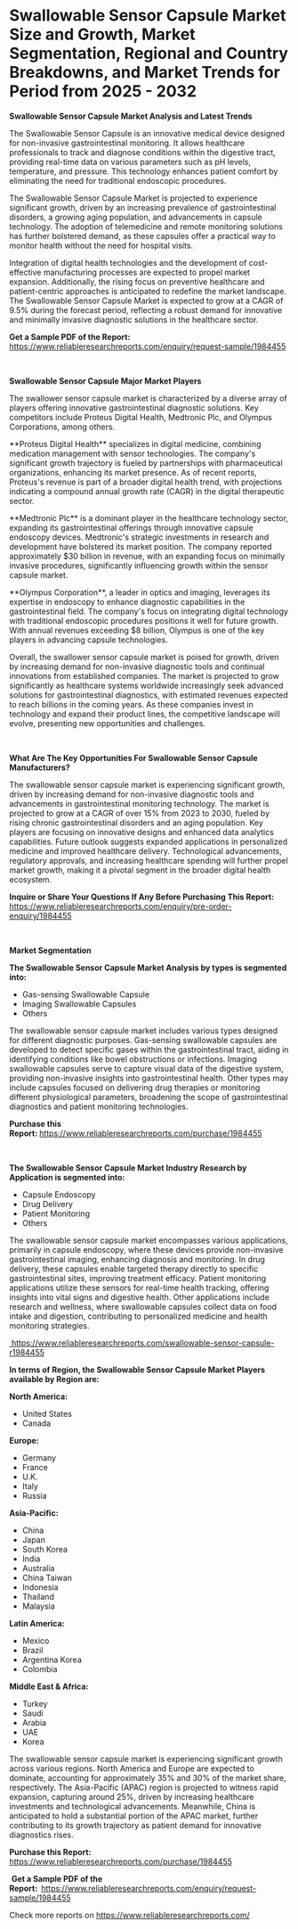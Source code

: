 <p><h1>Swallowable Sensor Capsule Market Size and Growth, Market Segmentation, Regional and Country Breakdowns, and Market Trends for Period from 2025 -  2032</h1></p><p><strong>Swallowable Sensor Capsule Market Analysis and Latest Trends</strong></p>
<p><p>The Swallowable Sensor Capsule is an innovative medical device designed for non-invasive gastrointestinal monitoring. It allows healthcare professionals to track and diagnose conditions within the digestive tract, providing real-time data on various parameters such as pH levels, temperature, and pressure. This technology enhances patient comfort by eliminating the need for traditional endoscopic procedures.</p><p>The Swallowable Sensor Capsule Market is projected to experience significant growth, driven by an increasing prevalence of gastrointestinal disorders, a growing aging population, and advancements in capsule technology. The adoption of telemedicine and remote monitoring solutions has further bolstered demand, as these capsules offer a practical way to monitor health without the need for hospital visits. </p><p>Integration of digital health technologies and the development of cost-effective manufacturing processes are expected to propel market expansion. Additionally, the rising focus on preventive healthcare and patient-centric approaches is anticipated to redefine the market landscape. The Swallowable Sensor Capsule Market is expected to grow at a CAGR of 9.5% during the forecast period, reflecting a robust demand for innovative and minimally invasive diagnostic solutions in the healthcare sector.</p></p>
<p><strong>Get a Sample PDF of the Report:&nbsp;</strong> <a href="https://www.reliableresearchreports.com/enquiry/request-sample/1984455?utm_campaign=2981&utm_medium=2&utm_source=Github&utm_content=ia&utm_term=05032025&utm_id=swallowable-sensor-capsule">https://www.reliableresearchreports.com/enquiry/request-sample/1984455</a></p>
<p>&nbsp;</p>
<p><strong>Swallowable Sensor Capsule Major Market Players</strong></p>
<p><p>The swallower sensor capsule market is characterized by a diverse array of players offering innovative gastrointestinal diagnostic solutions. Key competitors include Proteus Digital Health, Medtronic Plc, and Olympus Corporations, among others.</p><p>**Proteus Digital Health** specializes in digital medicine, combining medication management with sensor technologies. The company's significant growth trajectory is fueled by partnerships with pharmaceutical organizations, enhancing its market presence. As of recent reports, Proteus's revenue is part of a broader digital health trend, with projections indicating a compound annual growth rate (CAGR) in the digital therapeutic sector.</p><p>**Medtronic Plc** is a dominant player in the healthcare technology sector, expanding its gastrointestinal offerings through innovative capsule endoscopy devices. Medtronic's strategic investments in research and development have bolstered its market position. The company reported approximately $30 billion in revenue, with an expanding focus on minimally invasive procedures, significantly influencing growth within the sensor capsule market.</p><p>**Olympus Corporation**, a leader in optics and imaging, leverages its expertise in endoscopy to enhance diagnostic capabilities in the gastrointestinal field. The company's focus on integrating digital technology with traditional endoscopic procedures positions it well for future growth. With annual revenues exceeding $8 billion, Olympus is one of the key players in advancing capsule technologies.</p><p>Overall, the swallower sensor capsule market is poised for growth, driven by increasing demand for non-invasive diagnostic tools and continual innovations from established companies. The market is projected to grow significantly as healthcare systems worldwide increasingly seek advanced solutions for gastrointestinal diagnostics, with estimated revenues expected to reach billions in the coming years. As these companies invest in technology and expand their product lines, the competitive landscape will evolve, presenting new opportunities and challenges.</p></p>
<p>&nbsp;</p>
<p><strong>What Are The Key Opportunities For Swallowable Sensor Capsule Manufacturers?</strong></p>
<p><p>The swallowable sensor capsule market is experiencing significant growth, driven by increasing demand for non-invasive diagnostic tools and advancements in gastrointestinal monitoring technology. The market is projected to grow at a CAGR of over 15% from 2023 to 2030, fueled by rising chronic gastrointestinal disorders and an aging population. Key players are focusing on innovative designs and enhanced data analytics capabilities. Future outlook suggests expanded applications in personalized medicine and improved healthcare delivery. Technological advancements, regulatory approvals, and increasing healthcare spending will further propel market growth, making it a pivotal segment in the broader digital health ecosystem.</p></p>
<p><strong>Inquire or Share Your Questions If Any Before Purchasing This Report:</strong> <a href="https://www.reliableresearchreports.com/enquiry/pre-order-enquiry/1984455?utm_campaign=2981&utm_medium=2&utm_source=Github&utm_content=ia&utm_term=05032025&utm_id=swallowable-sensor-capsule">https://www.reliableresearchreports.com/enquiry/pre-order-enquiry/1984455</a></p>
<p>&nbsp;</p>
<p><strong>Market Segmentation</strong></p>
<p><strong>The Swallowable Sensor Capsule Market Analysis by types is segmented into:</strong></p>
<p><ul><li>Gas-sensing Swallowable Capsule</li><li>Imaging Swallowable Capsules</li><li>Others</li></ul></p>
<p><p>The swallowable sensor capsule market includes various types designed for different diagnostic purposes. Gas-sensing swallowable capsules are developed to detect specific gases within the gastrointestinal tract, aiding in identifying conditions like bowel obstructions or infections. Imaging swallowable capsules serve to capture visual data of the digestive system, providing non-invasive insights into gastrointestinal health. Other types may include capsules focused on delivering drug therapies or monitoring different physiological parameters, broadening the scope of gastrointestinal diagnostics and patient monitoring technologies.</p></p>
<p><strong>Purchase this Report:&nbsp;</strong><a href="https://www.reliableresearchreports.com/purchase/1984455?utm_campaign=2981&utm_medium=2&utm_source=Github&utm_content=ia&utm_term=05032025&utm_id=swallowable-sensor-capsule">https://www.reliableresearchreports.com/purchase/1984455</a></p>
<p>&nbsp;</p>
<p><strong>The Swallowable Sensor Capsule Market Industry Research by Application is segmented into:</strong></p>
<p><ul><li>Capsule Endoscopy</li><li>Drug Delivery</li><li>Patient Monitoring</li><li>Others</li></ul></p>
<p><p>The swallowable sensor capsule market encompasses various applications, primarily in capsule endoscopy, where these devices provide non-invasive gastrointestinal imaging, enhancing diagnosis and monitoring. In drug delivery, these capsules enable targeted therapy directly to specific gastrointestinal sites, improving treatment efficacy. Patient monitoring applications utilize these sensors for real-time health tracking, offering insights into vital signs and digestive health. Other applications include research and wellness, where swallowable capsules collect data on food intake and digestion, contributing to personalized medicine and health monitoring strategies.</p></p>
<p><a href="https://www.reliableresearchreports.com/swallowable-sensor-capsule-r1984455?utm_campaign=2981&utm_medium=2&utm_source=Github&utm_content=ia&utm_term=05032025&utm_id=swallowable-sensor-capsule">&nbsp;https://www.reliableresearchreports.com/swallowable-sensor-capsule-r1984455</a></p>
<p><strong>In terms of Region, the Swallowable Sensor Capsule Market Players available by Region are:</strong></p>
<p>
    <p> <strong> North America: </strong>
        <ul>
            <li>United States</li>
            <li>Canada</li>
        </ul>
        </p> 
    <p> <strong> Europe: </strong>
        <ul>
            <li>Germany</li>
            <li>France</li>
            <li>U.K.</li>
            <li>Italy</li>
            <li>Russia</li>
        </ul>
        </p> 
    <p> <strong> Asia-Pacific: </strong>
        <ul>
            <li>China</li>
            <li>Japan</li>
            <li>South Korea</li>
            <li>India</li>
            <li>Australia</li>
            <li>China Taiwan</li>
            <li>Indonesia</li>
            <li>Thailand</li>
            <li>Malaysia</li>
        </ul>
        </p> 
    <p> <strong> Latin America: </strong>
        <ul>
            <li>Mexico</li>
            <li>Brazil</li>
            <li>Argentina Korea</li>
            <li>Colombia</li>
        </ul>
        </p> 
    <p> <strong> Middle East & Africa: </strong>
        <ul>
            <li>Turkey</li>
            <li>Saudi</li>
            <li>Arabia</li>
            <li>UAE</li>
            <li>Korea</li>
        </ul>
    </p>
    </p>
<p><p>The swallowable sensor capsule market is experiencing significant growth across various regions. North America and Europe are expected to dominate, accounting for approximately 35% and 30% of the market share, respectively. The Asia-Pacific (APAC) region is projected to witness rapid expansion, capturing around 25%, driven by increasing healthcare investments and technological advancements. Meanwhile, China is anticipated to hold a substantial portion of the APAC market, further contributing to its growth trajectory as patient demand for innovative diagnostics rises.</p></p>
<p><strong>Purchase this Report: </strong><a href="https://www.reliableresearchreports.com/purchase/1984455?utm_campaign=2981&utm_medium=2&utm_source=Github&utm_content=ia&utm_term=05032025&utm_id=swallowable-sensor-capsule">https://www.reliableresearchreports.com/purchase/1984455</a></p>
<p>&nbsp;<strong>Get a Sample PDF of the Report:&nbsp;&nbsp;</strong><a href="https://www.reliableresearchreports.com/enquiry/request-sample/1984455?utm_campaign=2981&utm_medium=2&utm_source=Github&utm_content=ia&utm_term=05032025&utm_id=swallowable-sensor-capsule">https://www.reliableresearchreports.com/enquiry/request-sample/1984455</a></p>
<p><strong></strong></p>
<p>Check more reports on <a href="https://www.reliableresearchreports.com/?utm_campaign=2981&utm_medium=2&utm_source=Github&utm_content=ia&utm_term=05032025&utm_id=swallowable-sensor-capsule">https://www.reliableresearchreports.com/</a></p>